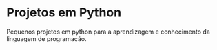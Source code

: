 # Projetos em Python
Pequenos projetos em python para a aprendizagem e conhecimento da linguagem de programação.
